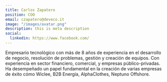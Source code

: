 ```yaml
---
title: Carlos Zapatero
position: COO
email: czapatero@deveco.it
image: "/images/avatar.png"
description: this is meta description
social:
  linkedin: https://www.facebook.com/
---
```


Empresario tecnológico con más de 8 años de experiencia en el desarrollo de negocio, resolución de problemas, gestión y creación de equipos. Con experiencia en sector financiero, comercial, y empresas público-privadas. Ha desempeñado un papel fundamental en la creación de varias empresas de éxito cómo Wiclee, B2B Energía, AlphaClothes, Neptuno Offshore. 